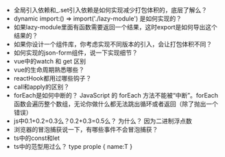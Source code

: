 - 全局引入依赖和_.set引入依赖是如何实现减少打包体积的，底层了解么？
- dynamic import:() => import('./lazy-module') 是如何实现的？
- 如果lazy-module里面有函数需要返回一个结果，这时export是如何导出这个结果的？
- 如果你设计一个组件库，你考虑实现不同版本的引入，会让打包体积不同？
- 如何实现的json-form组件，说一下实现细节？
- vue中的watch 和 get 区别
- vue的生命周期熟悉哪些？
- reactHook都用过哪些钩子？
- call和apply的区别？
- forEach是如何中断的？
JavaScript 的 forEach 方法不能被“中断”。forEach 函数会遍历整个数组，无论你做什么都无法跳出循环或者返回（除了抛出一个错误）
- js中0.1+0.2=0.3么？0.2+0.3=0.5么？ 为什么？
因为二进制浮点数
- 浏览器的冒泡捕获说一下，有哪些事件不会冒泡捕获？
- ts中的const和let
- ts中的范型用过么？
type prople <T> {
  name:T
}